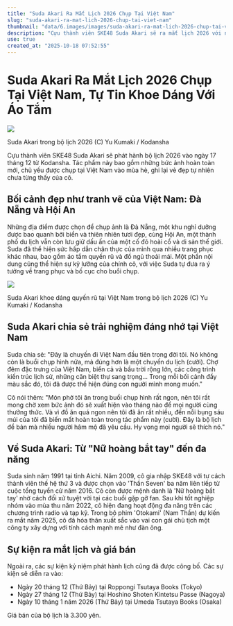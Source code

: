 ```yaml
---
title: "Suda Akari Ra Mắt Lịch 2026 Chụp Tại Việt Nam"
slug: "suda-akari-ra-mat-lich-2026-chup-tai-viet-nam"
thumbnail: "data/6.images/images/suda-akari-ra-mat-lich-2026-chup-tai-viet-nam.webp"
description: "Cựu thành viên SKE48 Suda Akari sẽ ra mắt lịch 2026 với những hình ảnh tự nhiên, diện bikini và đồ ngủ, được thực hiện tại các địa điểm tuyệt đẹp của Việt Nam như Đà Nẵng và Hội An."
use: true
created_at: "2025-10-18 07:52:55"
---
```


# Suda Akari Ra Mắt Lịch 2026 Chụp Tại Việt Nam, Tự Tin Khoe Dáng Với Áo Tắm

![](/images/20251018-00000302-oric-000-3-view.webp)

Suda Akari trong bộ lịch 2026 (C) Yu Kumaki / Kodansha

Cựu thành viên SKE48 Suda Akari sẽ phát hành bộ lịch 2026 vào ngày 17 tháng 12 từ Kodansha. Tác phẩm này bao gồm những bức ảnh hoàn toàn mới, chủ yếu được chụp tại Việt Nam vào mùa hè, ghi lại vẻ đẹp tự nhiên chưa từng thấy của cô.

## Bối cảnh đẹp như tranh vẽ của Việt Nam: Đà Nẵng và Hội An

Những địa điểm được chọn để chụp ảnh là Đà Nẵng, một khu nghỉ dưỡng được bao quanh bởi biển và thiên nhiên tươi đẹp, cùng Hội An, một thành phố du lịch vẫn còn lưu giữ dấu ấn của một cố đô hoài cổ và di sản thế giới. Suda đã thể hiện sức hấp dẫn chân thực của mình qua nhiều trang phục khác nhau, bao gồm áo tắm quyến rũ và đồ ngủ thoải mái. Một phần nội dung cũng thể hiện sự kỹ lưỡng của chính cô, với việc Suda tự đưa ra ý tưởng về trang phục và bố cục cho buổi chụp.

![](/images/20251017-00000510-devi-000-1-view.webp)

Suda Akari khoe dáng quyến rũ tại Việt Nam trong bộ lịch 2026 (C) Yu Kumaki / Kodansha

## Suda Akari chia sẻ trải nghiệm đáng nhớ tại Việt Nam

Suda chia sẻ: "Đây là chuyến đi Việt Nam đầu tiên trong đời tôi. Nó không còn là buổi chụp hình nữa, mà đúng hơn là một chuyến du lịch (cười). Chợ đêm đặc trưng của Việt Nam, biển cả và bầu trời rộng lớn, các công trình kiến trúc lịch sử, những căn biệt thự sang trọng... Trong mỗi bối cảnh đầy màu sắc đó, tôi đã được thể hiện đúng con người mình mong muốn."

Cô nói thêm: "Món phở tôi ăn trong buổi chụp hình rất ngon, nên tôi rất mong chờ xem bức ảnh đó sẽ xuất hiện vào tháng nào để mọi người cùng thưởng thức. Và vì đồ ăn quá ngon nên tôi đã ăn rất nhiều, đến nỗi bụng sáu múi của tôi đã biến mất hoàn toàn trong tác phẩm này (cười). Đây là bộ lịch để bàn mà nhiều người hâm mộ đã yêu cầu. Hy vọng mọi người sẽ thích nó."

## Về Suda Akari: Từ "Nữ hoàng bắt tay" đến đa năng

Suda sinh năm 1991 tại tỉnh Aichi. Năm 2009, cô gia nhập SKE48 với tư cách thành viên thế hệ thứ 3 và được chọn vào 'Thần Seven' ba năm liên tiếp từ cuộc tổng tuyển cử năm 2016. Cô còn được mệnh danh là 'Nữ hoàng bắt tay' nhờ cách đối xử tuyệt vời tại các buổi gặp gỡ fan. Sau khi tốt nghiệp nhóm vào mùa thu năm 2022, cô hiện đang hoạt động đa năng trên các chương trình radio và tạp kỹ. Trong bộ phim 'Otokami' (Nam Thần) dự kiến ra mắt năm 2025, cô đã hóa thân xuất sắc vào vai con gái chủ tịch một công ty xây dựng với tính cách mạnh mẽ như đàn ông.

## Sự kiện ra mắt lịch và giá bán

Ngoài ra, các sự kiện kỷ niệm phát hành lịch cũng đã được công bố. Các sự kiện sẽ diễn ra vào:
*   Ngày 20 tháng 12 (Thứ Bảy) tại Roppongi Tsutaya Books (Tokyo)
*   Ngày 27 tháng 12 (Thứ Bảy) tại Hoshino Shoten Kintetsu Passe (Nagoya)
*   Ngày 10 tháng 1 năm 2026 (Thứ Bảy) tại Umeda Tsutaya Books (Osaka)

Giá bán của bộ lịch là 3.300 yên.